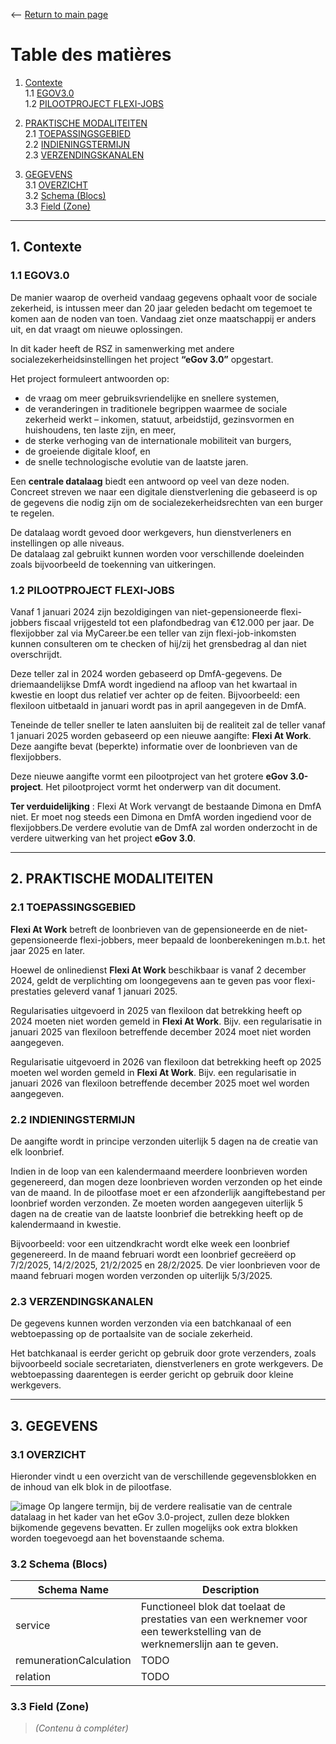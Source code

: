 <-- [Return to main page  ](https://github.com/test-belgium-test/basic/blob/main/README.md)
# Table des matières

1. [Contexte](#1-contexte)  
   1.1 [EGOV3.0](#11-egov30)  
   1.2 [PILOOTPROJECT FLEXI-JOBS](#12-pilootproject-flexi-jobs)  

2. [PRAKTISCHE MODALITEITEN](#2-praktische-modaliteiten)  
   2.1 [TOEPASSINGSGEBIED](#21-toepassingsgebied)  
   2.2 [INDIENINGSTERMIJN](#22-indieningstermijn)  
   2.3 [VERZENDINGSKANALEN](#23-verzendingskanalen)  

3. [GEGEVENS](#3-gegevens)  
   3.1 [OVERZICHT](#31-overzicht)  
   3.2 [Schema (Blocs)](#32-schema-blocs)  
   3.3 [Field (Zone)](#33-field-zone)  

---

## 1. Contexte

### 1.1 EGOV3.0

De manier waarop de overheid vandaag gegevens ophaalt voor de sociale zekerheid, is intussen meer dan 20 jaar geleden bedacht om tegemoet te komen aan de noden van toen. Vandaag ziet onze maatschappij er anders uit, en dat vraagt om nieuwe oplossingen.

In dit kader heeft de RSZ in samenwerking met andere socialezekerheidsinstellingen het project **“eGov 3.0”** opgestart.

Het project formuleert antwoorden op:

- de vraag om meer gebruiksvriendelijke en snellere systemen,  
- de veranderingen in traditionele begrippen waarmee de sociale zekerheid werkt – inkomen, statuut, arbeidstijd, gezinsvormen en huishoudens, ten laste zijn, en meer,  
- de sterke verhoging van de internationale mobiliteit van burgers,  
- de groeiende digitale kloof, en  
- de snelle technologische evolutie van de laatste jaren.

Een **centrale datalaag** biedt een antwoord op veel van deze noden.  
Concreet streven we naar een digitale dienstverlening die gebaseerd is op de gegevens die nodig zijn om de socialezekerheidsrechten van een burger te regelen.

De datalaag wordt gevoed door werkgevers, hun dienstverleners en instellingen op alle niveaus.  
De datalaag zal gebruikt kunnen worden voor verschillende doeleinden zoals bijvoorbeeld de toekenning van uitkeringen.


### 1.2 PILOOTPROJECT FLEXI-JOBS

Vanaf 1 januari 2024 zijn bezoldigingen van niet-gepensioneerde flexi-jobbers fiscaal vrijgesteld tot een plafondbedrag van €12.000 per jaar. De flexijobber zal via MyCareer.be een teller van zijn flexi-job-inkomsten kunnen consulteren om te checken of hij/zij het grensbedrag al dan niet overschrijdt.

Deze teller zal in 2024 worden gebaseerd op DmfA-gegevens. De driemaandelijkse DmfA wordt ingediend na afloop van het kwartaal in kwestie en loopt dus relatief ver achter op de feiten. Bijvoorbeeld: een flexiloon uitbetaald in januari wordt pas in april aangegeven in de DmfA.

Teneinde de teller sneller te laten aansluiten bij de realiteit zal de teller vanaf 1 januari 2025 worden gebaseerd op een nieuwe aangifte: **Flexi At Work**. Deze aangifte bevat (beperkte) informatie over de loonbrieven van de flexijobbers.

Deze nieuwe aangifte vormt een pilootproject van het grotere **eGov 3.0-project**. Het pilootproject vormt het onderwerp van dit document.

**Ter verduidelijking** : Flexi At Work vervangt de bestaande Dimona en DmfA niet. Er moet nog steeds een Dimona en DmfA worden ingediend voor de flexijobbers.De verdere evolutie van de DmfA zal worden onderzocht in de verdere uitwerking van het project **eGov 3.0**.


---

## 2. PRAKTISCHE MODALITEITEN

### 2.1 TOEPASSINGSGEBIED

**Flexi At Work** betreft de loonbrieven van de gepensioneerde en de niet-gepensioneerde flexi-jobbers, meer bepaald de loonberekeningen m.b.t. het jaar 2025 en later.

Hoewel de onlinedienst **Flexi At Work** beschikbaar is vanaf 2 december 2024, geldt de verplichting om loongegevens aan te geven pas voor flexi-prestaties geleverd vanaf 1 januari 2025.

Regularisaties uitgevoerd in 2025 van flexiloon dat betrekking heeft op 2024 moeten niet worden gemeld in **Flexi At Work**. Bijv. een regularisatie in januari 2025 van flexiloon betreffende december 2024 moet niet worden aangegeven.

Regularisatie uitgevoerd in 2026 van flexiloon dat betrekking heeft op 2025 moeten wel worden gemeld in **Flexi At Work**. Bijv. een regularisatie in januari 2026 van flexiloon betreffende december 2025 moet wel worden aangegeven.


### 2.2 INDIENINGSTERMIJN

De aangifte wordt in principe verzonden uiterlijk 5 dagen na de creatie van elk loonbrief.

Indien in de loop van een kalendermaand meerdere loonbrieven worden gegenereerd, dan mogen deze loonbrieven worden verzonden op het einde van de maand. In de pilootfase moet er een afzonderlijk aangiftebestand per loonbrief worden verzonden. Ze moeten worden aangegeven uiterlijk 5 dagen na de creatie van de laatste loonbrief die betrekking heeft op de kalendermaand in kwestie.

Bijvoorbeeld: voor een uitzendkracht wordt elke week een loonbrief gegenereerd. In de maand februari wordt een loonbrief gecreëerd op 7/2/2025, 14/2/2025, 21/2/2025 en 28/2/2025. De vier loonbrieven voor de maand februari mogen worden verzonden op uiterlijk 5/3/2025.



### 2.3 VERZENDINGSKANALEN

De gegevens kunnen worden verzonden via een batchkanaal of een webtoepassing op de portaalsite van de sociale zekerheid.

Het batchkanaal is eerder gericht op gebruik door grote verzenders, zoals bijvoorbeeld sociale secretariaten, dienstverleners en grote werkgevers. De webtoepassing daarentegen is eerder gericht op gebruik door kleine werkgevers.


---

## 3. GEGEVENS

### 3.1 OVERZICHT
Hieronder vindt u een overzicht van de verschillende gegevensblokken en de inhoud van elk blok in de pilootfase.

![image](https://github.com/user-attachments/assets/d4904400-792e-46e7-b600-2d9eb2d843bc)
Op langere termijn, bij de verdere realisatie van de centrale datalaag in het kader van het eGov 3.0-project, zullen deze blokken bijkomende gegevens bevatten. Er zullen mogelijks ook extra blokken worden toegevoegd aan het bovenstaande schema.

### 3.2 Schema (Blocs)

| Schema Name       | Description                                                                                                             | 
|-------------------|-------------------------------------------------------------------------------------------------------------------------|
| service                  | Functioneel blok dat toelaat de prestaties van een werknemer voor een tewerkstelling van de werknemerslijn aan te geven.| 
| remunerationCalculation  | TODO                  | 
| relation                   |  TODO                  | 
### 3.3 Field (Zone)

> *(Contenu à compléter)*
